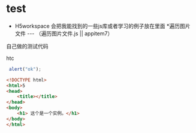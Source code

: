 # test

* H5workspace    会把我能找到的一些js库或者学习的例子放在里面
   *遍历图片文件  --- （遍历图片文件.js || appitem7）



自己做的测试代码


htc

```js
 alert("ok");
```

```html
<!DOCTYPE html>
<html>5
<head>
	<title></title>
</head>
<body>
	<h1> 这个是一个实例。</h1>
</body>
</html>
```
